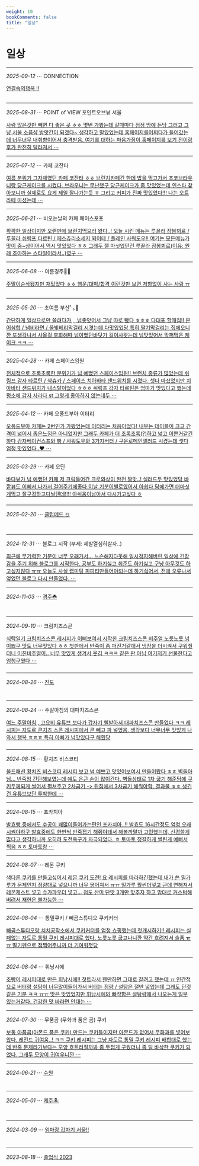 ```yaml
---
weight: 10
bookComments: false
title: "일상"
---
```


# 일상

---

*2025-09-12* ⋯ CONNECTION

[연결속의행복 !!](https://yshghid.github.io/docs/hobby/daily/daily20/)

##

---

*2025-08-31* ⋯ POINT of VIEW 포인트오브뷰 서울

[사람 많은것만 빼면 다 좋은 곳 ㅎㅎ 몇번 가봤는데 갈때마다 점점 맘에 든당 그러고 그냥 서울 소품샵 방앗간이 되겠다~ 생각하고 말았었는데 홈페이지를어쩌다가 들어갔는데 너무너무 내취향이어서 충격받음. 여기를 대하는 마음가짐이 홈페이지를 보기 전이랑 후가 완전히 달라져서 ⋯](https://yshghid.github.io/docs/hobby/daily/daily19/)

---

*2025-07-12* ⋯ 카페 코잔타

[여름 분위기 그자체였던 카페 코잔타 ㅎㅎ 브런치카페긴 한데 밥을 먹고가서 초코브라우니랑 당근케이크를 시켰다. 브라우니는 무난했구 당근케이크가 좀 맛있었는데 인스타 찾아보니까 실제로도 요게 제일 잘나가는듯 ㅎ 그리고 커피가 진짜 맛있었다!!! 나는 오트라떼 마셨는데 ⋯](https://yshghid.github.io/docs/hobby/daily/daily18/)

---

*2025-06-21* ⋯ 비오는날의 카페 페이스포포

[팍팍한 일상이지만 오랜만에 브런치먹으러 왔다..! 오늘 시킨 메뉴는 루꼴라 잠봉뵈르 / 루꼴라 쉬림프 타르틴 / 페스츄리소세지 푀이테 / 플레인 사워도우!! 여기는 모든메뉴가 맛이 중~상이어서 역시 맛있었다 ㅎㅎ 그래두 젤 마싯었던건 루꼴라 잠봉뵈르(이유: 원래 조아하는 스타일이라서..)였구 ⋯](https://yshghid.github.io/docs/hobby/daily/daily16/)

---

*2025-06-08* ⋯ 여름경주🍡🌿

[주말이순삭됐지만 재밌었다 ㅎㅎ 행운/대박/합격 이런것만 보면 저항없이 사는 사람 ㅠ](https://yshghid.github.io/docs/hobby/daily/daily15/)

##

---

*2025-05-20* ⋯ 초여름 부산˚‧｡🐋


[간단하게 일상으로만 쓸려다가,,, 넘좋앗어서 그냥 따로 뺐다 ㅎㅎㅎ 다대포 할매집!! 문어삼합 / 냄비라면 / 올빚베리막걸리 시켯는데 다맛있었당 특히 딸기막걸리는 집에오니깐 또생각나서 사올걸 후회해따 넘이뻤던바닷가 길이사왓는데 넘맛있어서 막퍼먹은 케이크 ㅋㅋ ⋯](https://yshghid.github.io/docs/hobby/daily/daily11/)

---

*2025-04-28* ⋯ 카페 스페이스임원

[전체적으로 초록초록한 분위기가 넘 예뻤던 스페이스임원!! 브런치 종류가 많았는데 쉬림프 감자 타르틴 / 샥슈카 / 스페이스 치아바타 샌드위치를 시켰다. 셋다 마싰었지만 치아바타 샌드위치가 내스탈이었다 ㅎㅎㅎ 쉬림프 감자 타르틴은 엄마가 맛있다고 했는데 평소에 감자 사라다 st 그렇게 좋아하지 않는데두 ⋯](https://yshghid.github.io/docs/hobby/daily/daily7/)

---

*2025-04-12* ⋯ 카페 오퐁드부아 이터리

[오퐁드부아 카페는 2번인가 가봤었는데 이터리는 처음이었다! 내부는 테이블이 크고 간격이 넓어서 좁은느낌은 아니었지만 그래두 카페가 더 초록초록(?)하고 넓고 이쁜거같긴하다 감자베이컨스프와 빵 / 사워도우와 3가지버터 / 구운로메인샐러드 시켰는데 셋다 엄청 맛있었다..♥  ⋯](https://yshghid.github.io/docs/hobby/daily/daily3/)

---

*2025-03-29* ⋯ 카페 오딘

[바다뷰가 넘 예뻤던 카페 저 크림들어간 크로와상이 완전 짱맛..! 샐러드두 맛있었당 바깥뷰도 이뻐서 나가서 걸어주기에좋다 이날 기분이별로였어서 아쉽다 담에가면 더마싯게먹고 잘구경하고다닐텐데!!!! 아쉬움이남아서 다시가고싶다 ㅎ](https://yshghid.github.io/docs/hobby/daily/daily12/)

####

---

*2025-02-20* ⋯ [클럽메드 ☃️](https://yshghid.github.io/docs/hobby/daily/blog39/)

#

---

*2024-12-31* ⋯ 블로그 시작 (부제: 제발열심히살자..)

[최근에 무기력한 기분이 너무 오래가서... 느슨해지다못해 일시정지해버린 일상에 긴장감을 주기 위해 블로그를 시작한다. 공부도 하기싫고 취준도 하기싫고 구냥 아무것도 하고싶지않다 ㅠㅠ 오늘도 사실 랩미팅 피피티만들어야되는데 하기싫어서, 전에 오류나서 엎었던 블로그 다시 만들었다. ⋯](https://yshghid.github.io/docs/hobby/daily/daily1/)

---

*2024-11-03* ⋯ [경주☘️](https://yshghid.github.io/docs/hobby/daily/blog34/) 

#

---

*2024-09-10* ⋯ 크림치즈스콘

[식탁일기 크림치즈스콘 레시피가 이뻐보여서 시작한 크림치즈스콘 비주얼 노릇노릇 넘 이쁘구 맛도 너무맛있다 ㅎㅎ 첫판에서 반죽이 좀 퍼진거같애서 냉장을 더시켜서 구워줬더니 미친비주얼이.. 너무 맛있게 생겨서 웃김 ㅋㅋㅋ 같은 판 아님 여기저기 선물한다고 엄청구웠다 ⋯](https://yshghid.github.io/docs/hobby/baking/baking11/)

#####

---

*2024-08-26* ⋯ [진도](https://yshghid.github.io/docs/hobby/daily/blog33/) 

#

---

*2024-08-24* ⋯ 주말아침의 대파치즈스콘

[여느 주말아침,, 고요비 유튜브 보다가 갑자기 삘받아서 대파치즈스콘 만들었다 ㅋㅋ 레시피는 자도르 콘치즈 스콘 레시피에서 콘 빼고 파 넣었음. 생각보다 너무너무 맛있게 나와서 행복 ㅎㅎㅎ 특히 아빠가 넘맛있다구 해줬당](https://yshghid.github.io/docs/hobby/baking/baking10/)

#####

---

*2024-08-15* ⋯ 황치즈 비스코티

[올드패션 황치즈 비스코티 레시피 보고 넘 예쁘고 맛있어보여서 만들어봤다 ㅎㅎ 벽돌아님... 반죽임 간단해보였는데 얘도 은근 손이 많이간다. 벽돌상태로 1차 굽기 해준담에 쿠키두께되게 썰어서 펼쳐주고 2차굽기 -> 뒤집에서 3차굽기 해줘야함. 결과물 ㅎㅎ 생긴건 유튜브보단 투박한데 ⋯](https://yshghid.github.io/docs/hobby/baking/baking9/)

---


*2024-08-15* ⋯ 포카치아

[발효빵 중에서도 수공이 꽤많이들어가는편인 포카치아..!! 발효도 16시간정도 엄청 오래 시켜야하구 발효중에도 한번씩 반죽접기 해줘야돼서 해볼까말까 고민했는데, 신경쓸게 많다고 생각하니까 오히려 도전욕구가 자극되었다. ㅎ 토마토 정갈하게 썰린게 예뻐서 찍음 ㅎㅎ 토마토랑 ⋯](https://yshghid.github.io/docs/hobby/baking/baking8/)

---


*2024-08-07* ⋯ 레몬 쿠키

[색다른 쿠키를 만들고싶어서 레몬 쿠키 도전! 요 레시피를 따라하긴했는데 내가 쓴 밀가루가 문제인지 정량대로 넣으니까 너무 묽어져서 ㅠㅠ 밀가루 훨씬더넣고 근데 연해져서 레몬제스트 넣고 슈가파우더 넣고... 점도 산미 단맛 3개만 맞추자 하고 맘대로 커스텀해버려서 재현은 불가능한 ⋯](https://yshghid.github.io/docs/hobby/baking/baking5/)


---

*2024-08-04* ⋯ 통밀쿠키 / 빼곰스튜디오 쿠키커터

[빼곰스튜디오랑 치치공작소에서 쿠키커터를 엄청 쇼핑했는데 첫개시하기!! 레시피는 실패없는 자도르 통밀 쿠키 레시피대로 했다. 노릇노릇 굽고나니깐 약간 흐려져서 슬픔 ㅠㅠ 딸기펜으로 점찍어주니까 더 기여워졋당](https://yshghid.github.io/docs/hobby/baking/baking4/)

#####

---

*2024-08-04* ⋯ 휘낭시에

[조빵이 레시피대로 만든 휘낭시에!! 첫트라서 웬만하면 그대로 갈려고 했는데 ㅠ 인간적으로 버터랑 설탕이 너무많이들어가서 버터는 정량 / 설탕은 절반 넣었는데 그래도 단것같은 기분 ㅋㅋ ㅠㅠ 맛은 맛있었지만 휘낭시에의 빠쟉함은 설탕량에서 나오는게 일부 있는거같다. 건강한 맛 바라면 안대는 ⋯](https://yshghid.github.io/docs/hobby/baking/baking3/)


---

*2024-07-30* ⋯ 무품곰 (무화과 품은 곰) 쿠키

[보통 아품곰(아몬드 품은 쿠키) 만드는 쿠키틀이지만 아몬드가 없어서 무화과를 넣어보았다. 레전드 귀여움..! ㅋㅋ 쿠키 레시피는 그냥 자도르 통밀 쿠키 레시피 배합대로 했는데 반죽 문제라기보다는 모양 흐트러질까봐 좀 두껍게 구웠더니 좀 덜 바삭한 쿠키가 되었다. 그래두 모양이 귀여우니깐 ⋯](https://yshghid.github.io/docs/hobby/baking/baking2/)


---

*2024-06-21* ⋯ [수원](https://yshghid.github.io/docs/hobby/daily/blog32/) 

#

---

*2024-05-01* ⋯ [제주🏝️](https://yshghid.github.io/docs/hobby/daily/blog31/) 

#

---

*2024-03-09* ⋯ [엄마랑 갑자기 서울!!](https://yshghid.github.io/docs/hobby/daily/blog35/) 

#

---

*2023-08-18* ⋯ [졸업식 2023](https://yshghid.github.io/docs/hobby/daily/blog36/) 

#
